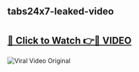 ## tabs24x7-leaked-video 

# <h2><a href="http://freeplayer.one?title=tabs24x7-leaked-video&ref=21J">🔗 Click to Watch 👉🔴 VIDEO</a></h2>

<a href="http://freeplayer.one?title=tabs24x7-leaked-video&ref=21J" rel="nofollow" data-target="animated-image.originalLink"><img src="https://i.ibb.co.com/xMMVF88/686577567.gif" alt="Viral Video Original" style="max-width: 100%; display: inline-block;" data-target="animated-image.originalImage"></a>

